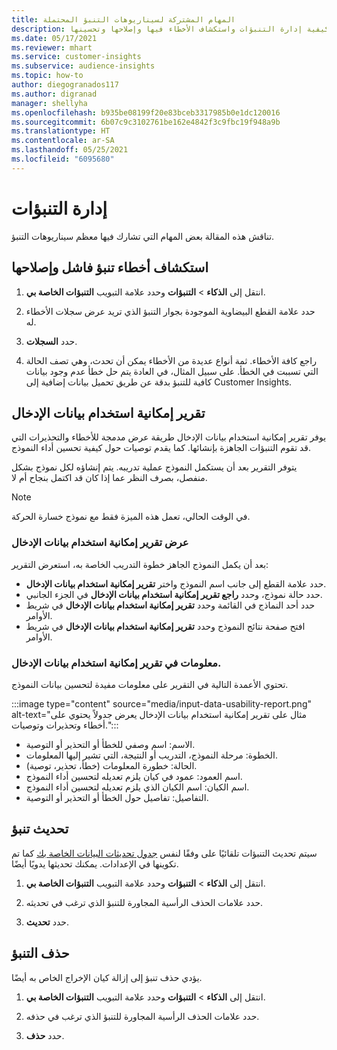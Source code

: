 ```yaml
---
title: المهام المشتركة لسيناريوهات التنبؤ المحتملة
description: تعرف على كيفية إدارة التنبؤات واستكشاف الأخطاء فيها وإصلاحها وتحسينها.
ms.date: 05/17/2021
ms.reviewer: mhart
ms.service: customer-insights
ms.subservice: audience-insights
ms.topic: how-to
author: diegogranados117
ms.author: digranad
manager: shellyha
ms.openlocfilehash: b935be08199f20e83bceb3317985b0e1dc120016
ms.sourcegitcommit: 6b07c9c3102761be162e4842f3c9fbc19f948a9b
ms.translationtype: HT
ms.contentlocale: ar-SA
ms.lasthandoff: 05/25/2021
ms.locfileid: "6095680"
---
```

# <a name="manage-predictions"></a>إدارة التنبؤات

تناقش هذه المقالة بعض المهام التي تشارك فيها معظم سيناريوهات التنبؤ.

## <a name="troubleshoot-a-failed-prediction"></a>استكشاف أخطاء تنبؤ فاشل وإصلاحها

1. انتقل إلى **الذكاء** > **التنبؤات** وحدد علامة التبويب **التنبؤات الخاصة بي‬**.

1. حدد علامة القطع البيضاوية الموجودة بجوار التنبؤ الذي تريد عرض سجلات الأخطاء له.

1. حدد **السجلات‏‎**.

1. راجع كافة الأخطاء. ثمة أنواع عديدة من الأخطاء يمكن أن تحدث، وهي تصف الحالة التي تسببت في الخطأ. على سبيل المثال، في العادة يتم حل خطأ عدم وجود بيانات كافية للتنبؤ بدقة عن طريق تحميل بيانات إضافية إلى Customer Insights.

## <a name="input-data-usability-report"></a>تقرير إمكانية استخدام بيانات الإدخال

يوفر تقرير إمكانية استخدام بيانات الإدخال طريقة عرض مدمجة للأخطاء والتحذيرات التي قد تقوم التنبؤات الجاهزة بإنشائها. كما يقدم توصيات حول كيفية تحسين أداء النموذج.

يتوفر التقرير بعد أن يستكمل النموذج عملية تدريبه. يتم إنشاؤه لكل نموذج بشكل منفصل، بصرف النظر عما إذا كان قد اكتمل بنجاح أم لا.

> [!NOTE]
> في الوقت الحالي، تعمل هذه الميزة فقط مع نموذج خسارة الحركة‬.

### <a name="view-the-input-data-usability-report"></a>عرض تقرير إمكانية استخدام بيانات الإدخال

بعد أن يكمل النموذج الجاهز خطوة التدريب الخاصة به، استعرض التقرير:
- حدد علامة القطع إلى جانب اسم النموذج واختر **تقرير إمكانية استخدام بيانات الإدخال**.
- حدد حالة نموذج، وحدد **راجع تقرير إمكانية استخدام بيانات الإدخال‬** في الجزء الجانبي.
- حدد أحد النماذج في القائمة وحدد **تقرير إمكانية استخدام بيانات الإدخال** في شريط الأوامر.
- افتح صفحة نتائج النموذج وحدد **تقرير إمكانية استخدام بيانات الإدخال** في شريط الأوامر.

### <a name="information-in-the-input-data-usability-report"></a>معلومات في تقرير إمكانية استخدام بيانات الإدخال‬.

تحتوي الأعمدة التالية في التقرير على معلومات مفيدة لتحسين بيانات النموذج.

:::image type="content" source="media/input-data-usability-report.png" alt-text="مثال على تقرير إمكانية استخدام بيانات الإدخال يعرض جدولاً يحتوي على أخطاء وتحذيرات وتوصيات.":::

- الاسم: اسم وصفي للخطأ أو التحذير أو التوصية.
- الخطوة: مرحلة النموذج، التدريب أو النتيجة، التي تشير إليها المعلومات.
- الحالة: خطورة المعلومات (خطأ، تحذير، توصية).
- اسم العمود: عمود في كيان يلزم تعديله لتحسين أداء النموذج.
- اسم الكيان: اسم الكيان الذي يلزم تعديله لتحسين أداء النموذج.
- التفاصيل: تفاصيل حول الخطأ أو التحذير أو التوصية.

## <a name="refresh-a-prediction"></a>تحديث تنبؤ

سيتم تحديث التنبؤات تلقائيًا على وفقًا لنفس [جدول تحديثات البيانات الخاصة بك](system.md#schedule-tab) كما تم تكوينها في الإعدادات. يمكنك تحديثها يدويًا أيضًا.

1. انتقل إلى **الذكاء** > **التنبؤات** وحدد علامة التبويب **التنبؤات الخاصة بي‬**.

1. حدد علامات الحذف الرأسية المجاورة للتنبؤ الذي ترغب في تحديثه.

1. حدد **تحديث**.

## <a name="delete-a-prediction"></a>حذف التنبؤ

يؤدي حذف تنبؤ إلى إزالة كيان الإخراج الخاص به أيضًا.

1. انتقل إلى **الذكاء** > **التنبؤات** وحدد علامة التبويب **التنبؤات الخاصة بي‬**.

1. حدد علامات الحذف الرأسية المجاورة للتنبؤ الذي ترغب في حذفه.

1. حدد **حذف**.
